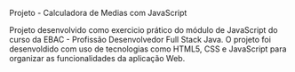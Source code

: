 Projeto - Calculadora de Medias com JavaScript

Projeto desenvolvido como exercicio prático do módulo de JavaScript do curso da EBAC - Profissão Desenvolvedor Full Stack Java.
O projeto foi desenvoldido com uso de tecnologias como HTML5, CSS e JavaScript para organizar as funcionalidades da aplicação Web.
